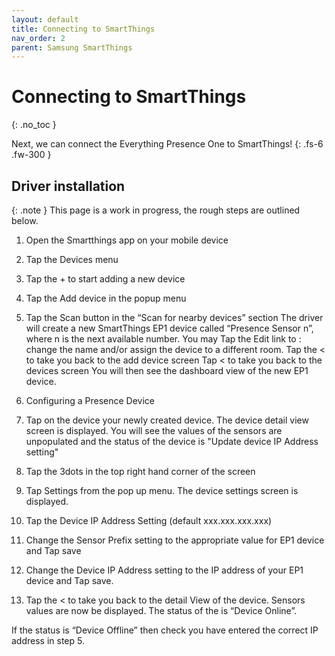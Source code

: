 ```yaml
---
layout: default
title: Connecting to SmartThings
nav_order: 2
parent: Samsung SmartThings
---
```


# Connecting to SmartThings

{: .no_toc }

Next, we can connect the Everything Presence One to SmartThings!
{: .fs-6 .fw-300 }

## Driver installation

{: .note }
This page is a work in progress, the rough steps are outlined below.

1. Open the Smartthings app on your mobile device
2. Tap the Devices menu
3. Tap the + to start adding a new device
4. Tap the Add device in the popup menu
5. Tap the Scan button in the “Scan for nearby devices” section
The driver will create a new SmartThings EP1 device called “Presence
Sensor n”, where n is the next available number.
You may Tap the Edit link to : change the name and/or assign the device to a
different room.
Tap the < to take you back to the add device screen
Tap < to take you back to the devices screen
You will then see the dashboard view of the new EP1 device.
4. Configuring a Presence Device
1. Tap on the device your newly created device.
 The device detail view screen is displayed.
 You will see the values of the sensors are unpopulated and the status
 of the device is "Update device IP Address setting"
2. Tap the 3dots in the top right hand corner of the screen
3. Tap Settings from the pop up menu. The device settings screen is
displayed.
4. Tap the Device IP Address Setting (default xxx.xxx.xxx.xxx)

5. Change the Sensor Prefix setting to the appropriate value for EP1
device and Tap save
6. Change the Device IP Address setting to the IP address of your EP1
device and Tap save.
7. Tap the < to take you back to the detail View of the device.
 Sensors values are now be displayed.
 The status of the is “Device Online”.

 If the status is “Device Offline” then check you have entered the
 correct IP address in step 5. 